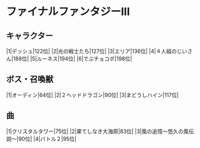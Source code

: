 # ファイナルファンタジーIII

## キャラクター
|1|デッシュ|122位|
|2|光の戦士たち|127位|
|3|エリア|136位|
|4|４人組のじいさん|188位|
|5|ルーネス|194位|
|6|でぶチョコボ|198位|

## ボス・召喚獣
|1|オーディン|64位|
|2|２ヘッドドラゴン|90位|
|3|まどうしハイン|117位|

## 曲
|1|クリスタルタワー|75位|
|2|果てしなき大海原|83位|
|3|風の追憶～悠久の風伝説～|90位|
|4|バトル２|95位|

